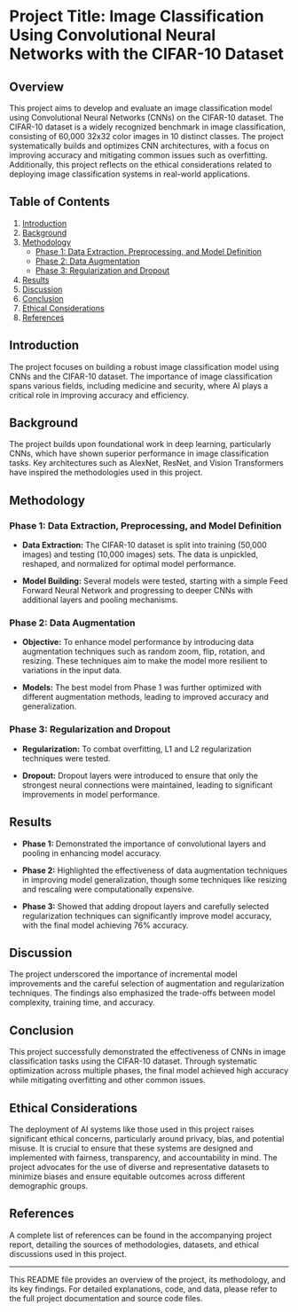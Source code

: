 # Project Title: Image Classification Using Convolutional Neural Networks with the CIFAR-10 Dataset

## Overview

This project aims to develop and evaluate an image classification model using Convolutional Neural Networks (CNNs) on the CIFAR-10 dataset. The CIFAR-10 dataset is a widely recognized benchmark in image classification, consisting of 60,000 32x32 color images in 10 distinct classes. The project systematically builds and optimizes CNN architectures, with a focus on improving accuracy and mitigating common issues such as overfitting. Additionally, this project reflects on the ethical considerations related to deploying image classification systems in real-world applications.

## Table of Contents
1. [Introduction](#introduction)
2. [Background](#background)
3. [Methodology](#methodology)
   - [Phase 1: Data Extraction, Preprocessing, and Model Definition](#phase-1)
   - [Phase 2: Data Augmentation](#phase-2)
   - [Phase 3: Regularization and Dropout](#phase-3)
4. [Results](#results)
5. [Discussion](#discussion)
6. [Conclusion](#conclusion)
7. [Ethical Considerations](#ethical-considerations)
8. [References](#references)

## Introduction

The project focuses on building a robust image classification model using CNNs and the CIFAR-10 dataset. The importance of image classification spans various fields, including medicine and security, where AI plays a critical role in improving accuracy and efficiency.

## Background

The project builds upon foundational work in deep learning, particularly CNNs, which have shown superior performance in image classification tasks. Key architectures such as AlexNet, ResNet, and Vision Transformers have inspired the methodologies used in this project.

## Methodology

### Phase 1: Data Extraction, Preprocessing, and Model Definition

- **Data Extraction:** The CIFAR-10 dataset is split into training (50,000 images) and testing (10,000 images) sets. The data is unpickled, reshaped, and normalized for optimal model performance.
  
- **Model Building:** Several models were tested, starting with a simple Feed Forward Neural Network and progressing to deeper CNNs with additional layers and pooling mechanisms.

### Phase 2: Data Augmentation

- **Objective:** To enhance model performance by introducing data augmentation techniques such as random zoom, flip, rotation, and resizing. These techniques aim to make the model more resilient to variations in the input data.

- **Models:** The best model from Phase 1 was further optimized with different augmentation methods, leading to improved accuracy and generalization.

### Phase 3: Regularization and Dropout

- **Regularization:** To combat overfitting, L1 and L2 regularization techniques were tested.
  
- **Dropout:** Dropout layers were introduced to ensure that only the strongest neural connections were maintained, leading to significant improvements in model performance.

## Results

- **Phase 1:** Demonstrated the importance of convolutional layers and pooling in enhancing model accuracy.
  
- **Phase 2:** Highlighted the effectiveness of data augmentation techniques in improving model generalization, though some techniques like resizing and rescaling were computationally expensive.
  
- **Phase 3:** Showed that adding dropout layers and carefully selected regularization techniques can significantly improve model accuracy, with the final model achieving 76% accuracy.

## Discussion

The project underscored the importance of incremental model improvements and the careful selection of augmentation and regularization techniques. The findings also emphasized the trade-offs between model complexity, training time, and accuracy.

## Conclusion

This project successfully demonstrated the effectiveness of CNNs in image classification tasks using the CIFAR-10 dataset. Through systematic optimization across multiple phases, the final model achieved high accuracy while mitigating overfitting and other common issues.

## Ethical Considerations

The deployment of AI systems like those used in this project raises significant ethical concerns, particularly around privacy, bias, and potential misuse. It is crucial to ensure that these systems are designed and implemented with fairness, transparency, and accountability in mind. The project advocates for the use of diverse and representative datasets to minimize biases and ensure equitable outcomes across different demographic groups.

## References

A complete list of references can be found in the accompanying project report, detailing the sources of methodologies, datasets, and ethical discussions used in this project. 

---

This README file provides an overview of the project, its methodology, and its key findings. For detailed explanations, code, and data, please refer to the full project documentation and source code files.
